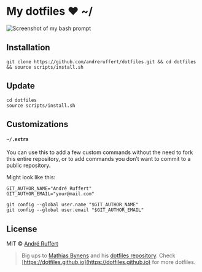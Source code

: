 # My dotfiles ❤ ~/

![Screenshot of my bash prompt](http://i.imgur.com/W3ai4om.png)

## Installation

```
git clone https://github.com/andreruffert/dotfiles.git && cd dotfiles && source scripts/install.sh
```

## Update
```
cd dotfiles
source scripts/install.sh
```

## Customizations

#### `~/.extra`
You can use this to add a few custom commands without the need to fork this entire repository, or to add commands you don’t want to commit to a public repository.

Might look like this:

```
GIT_AUTHOR_NAME="André Ruffert"
GIT_AUTHOR_EMAIL="your@mail.com"

git config --global user.name "$GIT_AUTHOR_NAME"
git config --global user.email "$GIT_AUTHOR_EMAIL"
```

## License

MIT © [André Ruffert](http://andreruffert.com/)

> Big ups to [Mathias Bynens](https://mathiasbynens.be/) and his [dotfiles repository](https://github.com/mathiasbynens/dotfiles).
> Check [https://dotfiles.github.io](https://dotfiles.github.io) for more dotfiles.
